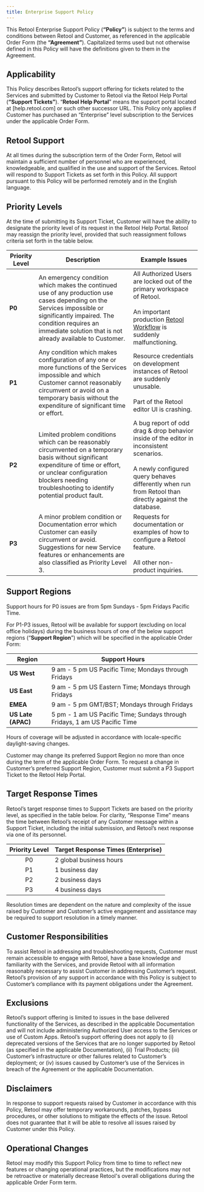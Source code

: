 ```yaml
---
title: Enterprise Support Policy
---
```


This Retool Enterprise Support Policy (**“Policy”**) is subject to the terms and conditions between Retool and Customer, as referenced in the applicable Order Form (the **“Agreement”**). Capitalized terms used but not otherwise defined in this Policy will have the definitions given to them in the Agreement.

## Applicability

This Policy describes Retool’s support offering for tickets related to the Services and submitted by Customer to Retool via the Retool Help Portal (**“Support Tickets”**). “**Retool Help Portal**” means the support portal located at [help.retool.com] or such other successor URL. This Policy only applies if Customer has purchased an “Enterprise” level subscription to the Services under the applicable Order Form.

## Retool Support

At all times during the subscription term of the Order Form, Retool will maintain a sufficient number of personnel who are experienced, knowledgeable, and qualified in the use and support of the Services. Retool will respond to Support Tickets as set forth in this Policy. All support pursuant to this Policy will be performed remotely and in the English language. 

## Priority Levels

At the time of submitting its Support Ticket, Customer will have the ability to designate the priority level of its request in the Retool Help Portal. Retool may reassign the priority level, provided that such reassignment follows criteria set forth in the table below. 

| Priority Level | Description                                                                                                                                                                                                                          | **Example Issues**                                                                       |
| ------------------ | ---------------------------------------------------------------------------------------------------------------------------------------------------------------------------------------------------------------------------------------- | ---------------------------------------------------------------------------------------- |
| **P0**             | An emergency condition which makes the continued use of any production use cases depending on the Services impossible or significantly impaired. The condition requires an immediate solution that is not already available to Customer. | All Authorized Users are locked out of the primary workspace of Retool.<br /><br />An important production [Retool Workflow](/workflows/index.mdx) is suddenly malfunctioning.                  |
| **P1**             | Any condition which makes configuration of any one or more functions of the Services impossible and which Customer cannot reasonably circumvent or avoid on a temporary basis without the expenditure of significant time or effort.     | Resource credentials on development instances of Retool are suddenly unusable.<br /><br />Part of the Retool editor UI is crashing.           |
| **P2**             | Limited problem conditions which can be reasonably circumvented on a temporary basis without significant expenditure of time or effort, or unclear configuration blockers needing troubleshooting to identify potential product fault.    | A bug report of odd drag & drop behavior inside of the editor in inconsistent scenarios.<br /><br />A newly configured query behaves differently when run from Retool than directly against the database. |
| **P3**             | A minor problem condition or Documentation error which Customer can easily circumvent or avoid. Suggestions for new Service features or enhancements are also classified as Priority Level 3.                                            | Requests for documentation or examples of how to configure a Retool feature.<br /><br />All other non-product inquiries.             |

## Support Regions

Support hours for P0 issues are from 5pm Sundays - 5pm Fridays Pacific Time.

For P1-P3 issues, Retool will be available for support (excluding on local office holidays) during the business hours of one of the below support regions (“**Support Region**”) which will be specified in the applicable Order Form:


| Region         | Support Hours                                                          |
| ------------------ | -------------------------------------------------------------------------- |
| **US West**        | 9 am - 5 pm US Pacific Time; Mondays through Fridays                       |
| **US East**        | 9 am - 5 pm US Eastern Time; Mondays through Fridays                       |
| **EMEA**           | 9 am - 5 pm GMT/BST; Mondays through Fridays                               |
| **US Late (APAC)** |  5 pm - 1 am US Pacific Time; Sundays through Fridays, 1 am US Pacific Time  |

Hours of coverage will be adjusted in accordance with locale-specific daylight-saving changes.

Customer may change its preferred Support Region no more than once during the term of the applicable Order Form. To request a change in Customer’s preferred Support Region, Customer must submit a P3 Support Ticket to the Retool Help Portal.

## Target Response Times

Retool’s target response times to Support Tickets are based on the priority level, as specified in the table below. For clarity, “Response Time” means the time between Retool’s receipt of any Customer message within a Support Ticket, including the initial submission, and Retool’s next response via one of its personnel. 

| Priority Level | Target Response Times (Enterprise) |
| :------------: | ---------------------------------- |
|       P0       | 2 global business hours            |
|       P1       | 1 business day                     |
|       P2       | 2 business days                    |
|       P3       | 4 business days                    |

Resolution times are dependent on the nature and complexity of the issue raised by Customer and Customer’s active engagement and assistance may be required to support resolution in a timely manner. 

## Customer Responsibilities

To assist Retool in addressing and troubleshooting requests, Customer must remain accessible to engage with Retool, have a base knowledge and familiarity with the Services, and provide Retool with all information reasonably necessary to assist Customer in addressing Customer’s request. Retool’s provision of any support in accordance with this Policy is subject to Customer’s compliance with its payment obligations under the Agreement.

## Exclusions

Retool’s support offering is limited to issues in the base delivered functionality of the Services, as described in the applicable Documentation and will not include administering Authorized User access to the Services or use of Custom Apps. Retool’s support offering does not apply to (i) deprecated versions of the Services that are no longer supported by Retool (as specified in the applicable Documentation), (ii) Trial Products;  (iii) Customer’s infrastructure or other failures related to Customer’s deployment; or (iv) issues caused by Customer’s use of the Services in breach of the Agreement or the applicable Documentation. 

## Disclaimers

In response to support requests raised by Customer in accordance with this Policy, Retool may offer temporary workarounds, patches, bypass procedures, or other solutions to mitigate the effects of the issue. Retool does not guarantee that it will be able to resolve all issues raised by Customer under this Policy. 

## Operational Changes

Retool may modify this Support Policy from time to time to reflect new features or changing operational practices, but the modifications may not be retroactive or materially decrease Retool's overall obligations during the applicable Order Form term.

